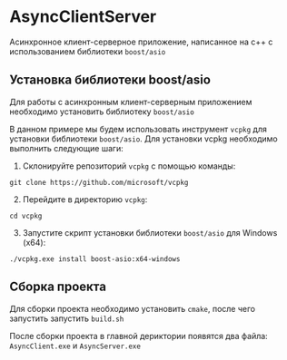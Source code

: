 # AsyncClientServer
Асинхронное клиент-серверное приложение, написанное на c++ с использованием библиотеки `boost/asio`

## Установка библиотеки boost/asio

Для работы с асинхронным клиент-серверным приложением необходимо установить библиотеку `boost/asio`

В данном примере мы будем использовать инструмент `vcpkg` для установки библиотеки `boost/asio`. Для установки vcpkg необходимо выполнить следующие шаги:

1. Склонируйте репозиторий `vcpkg` с помощью команды:

```
git clone https://github.com/microsoft/vcpkg
```

2. Перейдите в директорию `vcpkg`:

```
cd vcpkg
```

3. Запустите скрипт установки библиотеки `boost/asio` для Windows (x64):

```
./vcpkg.exe install boost-asio:x64-windows
```
## Сборка проекта

Для сборки проекта необходимо установить `cmake`, после чего запустить запустить `build.sh`

После сборки проекта в главной дериктории появятся два файла: `AsyncClient.exe` и `AsyncServer.exe`
